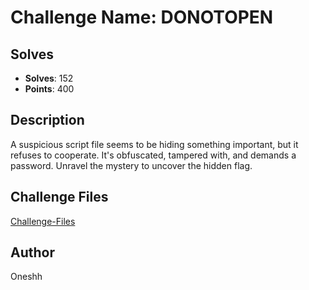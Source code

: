 # **Challenge Name: DONOTOPEN**

## **Solves**
- **Solves**: 152
- **Points**: 400

## **Description**
A suspicious script file seems to be hiding something important, but it refuses to cooperate. It's obfuscated, tampered with, and demands a password. Unravel the mystery to uncover the hidden flag.

## Challenge Files
[Challenge-Files](challenge-files/DONTOPEN)

## Author 
Oneshh
